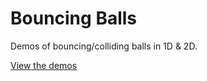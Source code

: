 # Bouncing Balls

Demos of bouncing/colliding balls in 1D & 2D.

[View the demos](http://akinuri.github.io/bouncing-balls)
